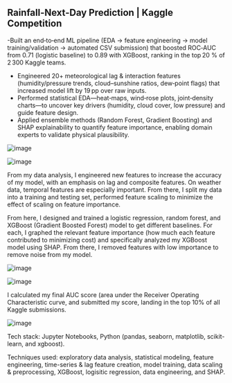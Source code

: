 ## Rainfall-Next-Day Prediction | Kaggle Competition
-Built an end‑to‑end ML pipeline (EDA → feature engineering → model training/validation → automated CSV submission) that boosted ROC‑AUC from 0.71 (logistic baseline) to 0.89 with XGBoost, ranking in the top 20 % of 2 300 Kaggle teams.
- Engineered 20+ meteorological lag & interaction features (humidity/pressure trends, cloud–sunshine ratios, dew‑point flags) that increased model lift by 19 pp over raw inputs.
- Performed statistical EDA—heat‑maps, wind‑rose plots, joint‑density charts—to uncover key drivers (humidity, cloud cover, low pressure) and guide feature design.
- Applied ensemble methods (Random Forest, Gradient Boosting) and SHAP explainability to quantify feature importance, enabling domain experts to validate physical plausibility.

![image](https://github.com/user-attachments/assets/8dc1b820-9038-4646-a17a-0961c6e89e01)

![image](https://github.com/user-attachments/assets/681ee61c-0fe0-46ed-a012-37689d51bc20)

From my data analysis, I engineered new features to increase the accuracy of my model, with an emphasis on lag and composite features. On weather data, temporal features are especially important. From there, I split my data into a training and testing set, performed feature scaling to minimize the effect of scaling on feature importance.  

From here, I designed and trained a logistic regression, random forest, and XGBoost (Gradient Boosted Forest) model to get different baselines. For each, I graphed the relevant feature importance (how much each feature contributed to minimizing cost) and specifically analyzed my XGBoost model using SHAP. From there, I removed features with low importance to remove noise from my model.  

![image](https://github.com/user-attachments/assets/e407ae94-6edd-46f9-9de2-db5a9f6e25a0)

![image](https://github.com/user-attachments/assets/5f100e84-5d3f-4741-b842-164166b90f0e)

I calculated my final AUC score (area under the Receiver Operating Characteristic curve, and submitted my score, landing in the top 10% of all Kaggle submissions.

![image](https://github.com/user-attachments/assets/f59eac1b-fe84-48cb-b3fc-2d35004e655c)

Tech stack: Jupyter Notebooks, Python (pandas, seaborn, matplotlib, scikit-learn, and xgboost).  

Techniques used: exploratory data analysis, statistical modeling, feature engineering, time-series & lag feature creation, model training, data scaling & preprocessing, XGBoost, logisitic regression, data engineering, and SHAP.
